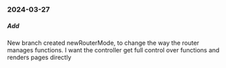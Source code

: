 ### 2024-03-27

##### Add

New branch created newRouterMode, to change the way the router manages functions. I want the controller get full control over functions and renders pages directly

